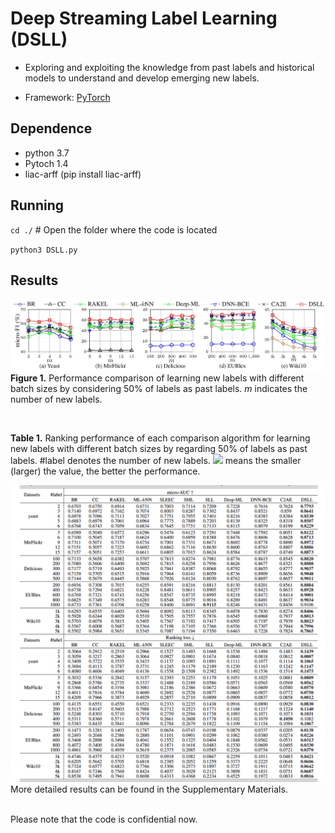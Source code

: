 # Deep Streaming Label Learning (DSLL)

- Exploring and exploiting the knowledge from past labels and historical models to understand and develop emerging new labels.

- Framework: [PyTorch](https://pytorch.org/)

 
## Dependence

- python 3.7
- Pytoch 1.4
- liac-arff (pip install liac-arff)

## Running
`cd ./`    # Open the folder where the code is located

`python3 DSLL.py`

## Results
![image](https://github.com/DSLLcode/DSLL/blob/master/results/Figure1.jpg)
**Figure 1.** Performance comparison of learning new labels with different batch sizes by considering 50\% of labels as past labels. *m* indicates the number of new labels.

<br/> 


**Table 1.** Ranking performance of each comparison algorithm for learning new labels with different batch sizes by regarding 50\% of labels as past labels. \#label denotes the number of new labels. ![](http://latex.codecogs.com/gif.latex?%20\downarrow(\uparrow)) 
means the smaller (larger) the value, the better the performance. 

![image](https://github.com/DSLLcode/DSLL/blob/master/results/Table1.png)
<br/> 
More detailed results can be found in the Supplementary Materials.

<br/> 
Please note that the code is confidential now.

